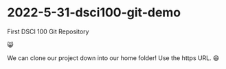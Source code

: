 # 2022-5-31-dsci100-git-demo
First DSCI 100 Git Repository

😸

We can clone our project down into our home folder! 
Use the https URL.
:smile:
